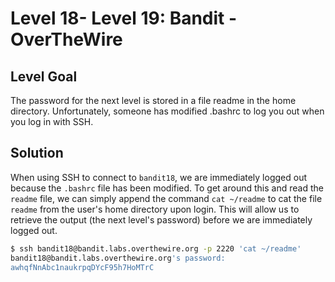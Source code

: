 # Level 18- Level 19: Bandit - OverTheWire

## Level Goal

The password for the next level is stored in a file readme in the home directory. Unfortunately, someone has modified .bashrc to log you out when you log in with SSH.

## Solution
When using SSH to connect to `bandit18`, we are immediately logged out because the `.bashrc` file has been modified. To get around this and read the `readme` file, we can simply append the command `cat ~/readme` to cat the file `readme` from the user's home directory upon login. This will allow us to retrieve the output (the next level's password) before we are immediately logged out.

```bash
$ ssh bandit18@bandit.labs.overthewire.org -p 2220 'cat ~/readme'
bandit18@bandit.labs.overthewire.org's password: 
awhqfNnAbc1naukrpqDYcF95h7HoMTrC
```